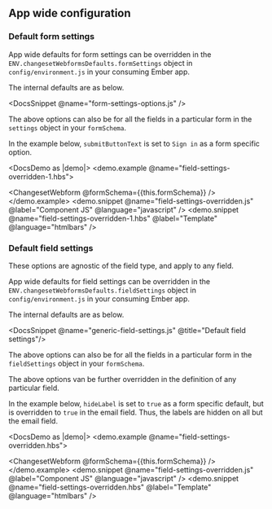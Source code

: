 ## App wide configuration


### Default form settings 

App wide defaults for form settings can be overridden in the `ENV.changesetWebformsDefaults.formSettings` object in `config/environment.js` in your consuming Ember app.

The internal defaults are as below.

<DocsSnippet @name="form-settings-options.js" />

The above options can also be for all the fields in a particular form in the `settings` object in your `formSchema`.

In the example below, `submitButtonText` is set to `Sign in` as a form specific option.

<DocsDemo as |demo|>
  <demo.example @name="field-settings-overridden-1.hbs">
    <div data-test-id="field-settings-overridden">
      <ChangesetWebform 
        @formSchema={{this.formSchema}} 
      />
    </div> 
  </demo.example>
  <demo.snippet @name="field-settings-overridden.js" @label="Component JS" @language="javascript" />
  <demo.snippet @name="field-settings-overridden-1.hbs" @label="Template" @language="htmlbars" />
</DocsDemo>

### Default field settings

These options are agnostic of the field type, and apply to any field.

App wide defaults for field settings can be overridden in the `ENV.changesetWebformsDefaults.fieldSettings` object in `config/environment.js` in your consuming Ember app.

The internal defaults are as below.

<DocsSnippet @name="generic-field-settings.js" @title="Default field settings"/>

The above options can also be for all the fields in a particular form in the `fieldSettings` object in your `formSchema`.

The above options van be further overridden in the definition of any particular field.

In the example below, `hideLabel` is set to `true` as a form specific default, but is overridden to `true` in the email field. Thus, the labels are hidden on all but the email field.

<DocsDemo as |demo|>
  <demo.example @name="field-settings-overridden.hbs">
    <div data-test-id="field-settings-overridden">
      <ChangesetWebform 
        @formSchema={{this.formSchema}} 
      />
    </div> 
  </demo.example>
  <demo.snippet @name="field-settings-overridden.js" @label="Component JS" @language="javascript" />
  <demo.snippet @name="field-settings-overridden.hbs" @label="Template" @language="htmlbars" />
</DocsDemo>

